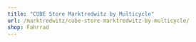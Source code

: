 ```yaml
---
title: "CUBE Store Marktredwitz by Multicycle"
url: /marktredwitz/cube-store-marktredwitz-by-multicycle/
shop: Fahrrad
---
```

